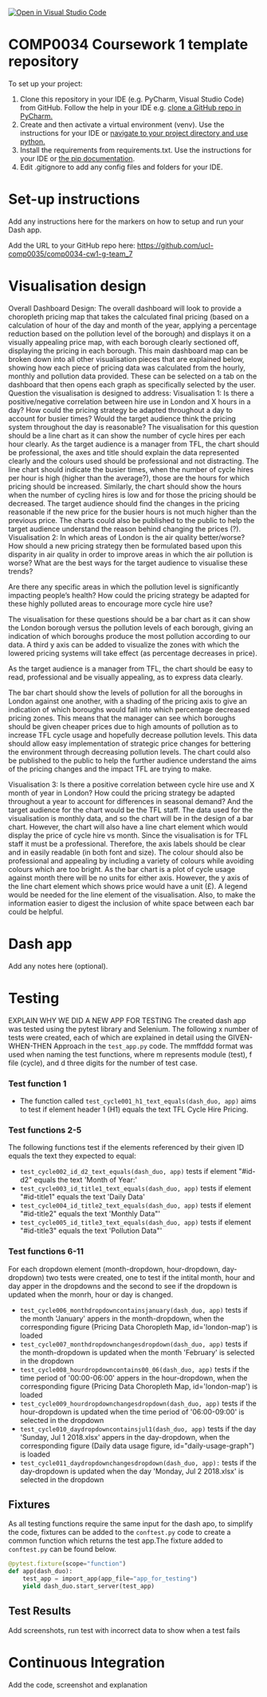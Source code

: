 [![Open in Visual Studio Code](https://classroom.github.com/assets/open-in-vscode-c66648af7eb3fe8bc4f294546bfd86ef473780cde1dea487d3c4ff354943c9ae.svg)](https://classroom.github.com/online_ide?assignment_repo_id=9809938&assignment_repo_type=AssignmentRepo)
# COMP0034 Coursework 1 template repository

To set up your project:

1. Clone this repository in your IDE (e.g. PyCharm, Visual Studio Code) from GitHub. Follow the help in your IDE
   e.g. [clone a GitHub repo in PyCharm.](https://www.jetbrains.com/help/pycharm/manage-projects-hosted-on-github.html#clone-from-GitHub)
2. Create and then activate a virtual environment (venv). Use the instructions for your IDE
   or [navigate to your project directory and use python.](https://packaging.python.org/guides/installing-using-pip-and-virtual-environments/)
3. Install the requirements from requirements.txt. Use the instructions for your IDE
   or [the pip documentation](https://pip.pypa.io/en/latest/user_guide/#requirements-files).
4. Edit .gitignore to add any config files and folders for your IDE. 


# Set-up instructions

Add any instructions here for the markers on how to setup and run your Dash app.

Add the URL to your GitHub repo here: https://github.com/ucl-comp0035/comp0034-cw1-g-team_7


# Visualisation design

Overall Dashboard Design:
The overall dashboard will look to provide a choropleth pricing map that takes the calculated final pricing (based on a calculation of hour of the day and month of the year, applying a percentage reduction based on the pollution level of the borough) and displays it on a visually appealing price map, with each borough clearly sectioned off, displaying the pricing in each borough. 
This main dashboard map can be broken down into all other visualisation pieces that are explained below, showing how each piece of pricing data was calculated from the hourly, monthly and pollution data provided. These can be selected on a tab on the dashboard that then opens each graph as specifically selected by the user.
Question the visualisation is designed to address:
Visualisation 1:
Is there a positive/negative correlation between hire use in London and X hours in a day? How could the pricing strategy be adapted throughout a day to account for busier times? Would the target audience think the pricing system throughout the day is reasonable? 
The visualisation for this question should be a line chart as it can show the number of cycle hires per each hour clearly. 
As the target audience is a manager from TFL, the chart should be professional, the axes and title should explain the data represented clearly and the colours used should be professional and not distracting.
The line chart should indicate the busier times, when the number of cycle hires per hour is high (higher than the average?), those are the hours for which pricing should be increased. Similarly, the chart should show the hours when the number of cycling hires is low and for those the pricing should be decreased. The target audience should find the changes in the pricing reasonable if the new price for the busier hours is not much higher than the previous price. The charts could also be published to the public to help the target audience understand the reason behind changing the prices (?).
Visualisation 2:
In which areas of London is the air quality better/worse? How should a new pricing strategy then be formulated based upon this disparity in air quality in order to improve areas in which the air pollution is worse? What are the best ways for the target audience to visualise these trends?

Are there any specific areas in which the pollution level is significantly impacting people’s health? How could the pricing strategy be adapted for these highly polluted areas to encourage more cycle hire use?  

The visualisation for these questions should be a bar chart as it can show the London borough versus the pollution levels of each borough, giving an indication of which boroughs produce the most pollution according to our data. A third y axis can be added to visualize the zones with which the lowered pricing systems will take effect (as percentage decreases in price).

As the target audience is a manager from TFL, the chart should be easy to read, professional and be visually appealing, as to express data clearly.

The bar chart should show the levels of pollution for all the boroughs in London against one another, with a shading of the pricing axis to give an indication of which boroughs would fall into which percentage decreased pricing zones. This means that the manager can see which boroughs should be given cheaper prices due to high amounts of pollution as to increase TFL cycle usage and hopefully decrease pollution levels. This data should allow easy implementation of strategic price changes for bettering the environment through decreasing pollution levels. The chart could also be published to the public to help the further audience understand the aims of the pricing changes and the impact TFL are trying to make.

Visualisation 3:
Is there a positive correlation between cycle hire use and X month of year in London? How could the pricing strategy be adapted throughout a year to account for differences in seasonal demand? 
And the target audience for the chart would be the TFL staff. 
The data used for the visualisation is monthly data, and so the chart will be in the design of a bar chart. However, the chart will also have a line chart element which would display the price of cycle hire vs month. 
Since the visualisation is for TFL staff it must be a professional. Therefore, the axis labels should be clear and in easily readable (in both font and size). The colour should also be professional and appealing by including a variety of colours while avoiding colours which are too bright. As the bar chart is a plot of cycle usage against month there will be no units for either axis. However, the y axis of the line chart element which shows price would have a unit (£). A legend would be needed for the line element of the visualisation. Also, to make the information easier to digest the inclusion of white space between each bar could be helpful.

# Dash app

Add any notes here (optional).

# Testing

EXPLAIN WHY WE DID A NEW APP FOR TESTING
The created dash app was tested using the pytest library and Selenium. The following x number of tests were created, each of which are explained in detail using the GIVEN-WHEN-THEN Approach in the `test_app.py` code. The mmffddd format was used when naming the test functions, where m represents module (test), f file (cycle), and d three digits for the number of test case.

 ### Test function 1 
 - The function called `test_cycle001_h1_text_equals(dash_duo, app)` aims to test if element header 1 (H1) equals the text TFL Cycle Hire Pricing.

 ### Test functions 2-5
The following functions test if the elements referenced by their given ID equals the text they expected to equal:
 - `test_cycle002_id_d2_text_equals(dash_duo, app)` tests if element "#id-d2" equals the text 'Month of Year:'
 - `test_cycle003_id_title1_text_equals(dash_duo, app)` tests if element "#id-title1" equals the text 'Daily Data'
 - `test_cycle004_id_title2_text_equals(dash_duo, app)` tests if element "#id-title2" equals the text 'Monthly Data"'
 - `test_cycle005_id_title3_text_equals(dash_duo, app)` tests if element "#id-title3" equals the text 'Pollution Data"'

 ### Test functions 6-11
For each dropdown element (month-dropdown, hour-dropdown, day-dropdown) two tests were created, one to test if the intital month, hour and day apper in the dropdowns and the second to see if the dropdown is updated when the monrh, hour or day is changed.
  - `test_cycle006_monthdropdowncontainsjanuary(dash_duo, app)` tests if the month 'January' appers in the month-dropdown, when the corresponding figure (Pricing Data Choropleth Map, id='london-map') is loaded
  - `test_cycle007_monthdropdownchangesdropdown(dash_duo, app)` tests if the month-dropdown is updated when the month 'February' is selected in the dropdown
  - `test_cycle008_hourdropdowncontains00_06(dash_duo, app)` tests if the time period of '00:00-06:00' appers in the hour-dropdown, when the corresponding figure (Pricing Data Choropleth Map, id='london-map') is loaded
  - `test_cycle009_hourdropdownchangesdropdown(dash_duo, app)` tests if the hour-dropdown is updated when the time period of '06:00-09:00' is selected in the dropdown
  - `test_cycle010_daydropdowncontainsjul1(dash_duo, app)` tests if the day 'Sunday, Jul 1 2018.xlsx' appers in the day-dropdown, when the corresponding figure (Daily data usage figure, id="daily-usage-graph") is loaded
  - `test_cycle011_daydropdownchangesdropdown(dash_duo, app):` tests if the day-dropdown is updated when the day 'Monday, Jul 2 2018.xlsx' is selected in the dropdown

## Fixtures
As all testing functions require the same input for the dash apo, to simplify the code, fixtures can be added to the `conftest.py` code to create a common function which returns the test app.The fixture added to `conftest.py` can be found below.

```py
@pytest.fixture(scope="function")
def app(dash_duo):
    test_app = import_app(app_file="app_for_testing")
    yield dash_duo.start_server(test_app)
```
## Test Results

Add screenshots, run test with incorrect data to show when a test fails 

# Continuous Integration

Add the code, screenshot and explanation


